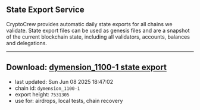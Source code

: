 ## State Export Service
CryptoCrew provides automatic daily state exports for all chains we validate. State export files can be used as genesis files and are a snapshot of the current blockchain state, including all validators, accounts, balances and delegations.

---
**Download: [dymension_1100-1 state export](https://dl-eu2.ccvalidators.com/SERVICE/dymension/dymension_1100-1_export_7531305.json)**
---

- last updated: Sun Jun 08 2025 18:47:02
- chain id: `dymension_1100-1`
- export height: `7531305`
- use for: airdrops, local tests, chain recovery
